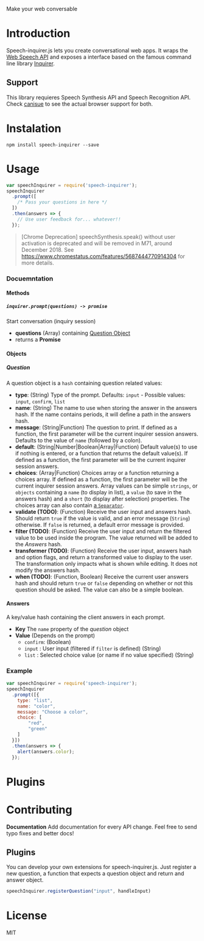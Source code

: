 Make your web conversable

# Introduction

Speech-inquirer.js lets you create conversational web apps. It wraps the 
[Web Speech API](https://dvcs.w3.org/hg/speech-api/raw-file/9a0075d25326/speechapi.html) and exposes a interface based
 on the famous command line library [Inquirer](https://github.com/SBoudrias/Inquirer.js). 

## Support

This library requieres Speech Synthesis API and Speech Recognition API. Check [canisue](https://caniuse.com/#search=speech) to see the actual browser support for both.

# Instalation


```shell
npm install speech-inquirer --save
```

# Usage

```js
var speechInquirer = require('speech-inquirer');
speechInquirer
  .prompt([
    /* Pass your questions in here */
  ])
  .then(answers => {
    // Use user feedback for... whatever!!
  });
```

> [Chrome Deprecation] speechSynthesis.speak() without user activation is deprecated and will be removed in M71, around December 2018. See https://www.chromestatus.com/features/5687444770914304 for more details.

### Docuemntation

#### Methods

##### `inquirer.prompt(questions) -> promise`

Start conversation (inquiry session)

- **questions** (Array) containing [Question Object](#question)
- returns a **Promise**


#### Objects

<a name="objects"></a>

##### Question

<a name="questions"></a>
A question object is a `hash` containing question related values:

- **type**: (String) Type of the prompt. Defaults: `input` - Possible values: `input`, `confirm`,
  `list`
- **name**: (String) The name to use when storing the answer in the answers hash. If the name contains periods, it will define a path in the answers hash.
- **message**: (String|Function) The question to print. If defined as a function, the first parameter will be the current inquirer session answers. Defaults to the value of `name` (followed by a colon).
- **default**: (String|Number|Boolean|Array|Function) Default value(s) to use if nothing is entered, or a function that returns the default value(s). If defined as a function, the first parameter will be the current inquirer session answers.
- **choices**: (Array|Function) Choices array or a function returning a choices array. If defined as a function, the first parameter will be the current inquirer session answers.
  Array values can be simple `strings`, or `objects` containing a `name` (to display in list), a `value` (to save in the answers hash) and a `short` (to display after selection) properties. The choices array can also contain [a `Separator`](#separator).
- **validate (TODO)**: (Function) Receive the user input and answers hash. Should return `true` if the value is valid, and an error message (`String`) otherwise. If `false` is returned, a default error message is provided.
- **filter (TODO)**: (Function) Receive the user input and return the filtered value to be used inside the program. The value returned will be added to the _Answers_ hash.
- **transformer (TODO)**: (Function) Receive the user input, answers hash and option flags, and return a transformed value to display to the user. The transformation only impacts what is shown while editing. It does not modify the answers hash.
- **when (TODO)**: (Function, Boolean) Receive the current user answers hash and should return `true` or `false` depending on whether or not this question should be asked. The value can also be a simple boolean.


#### Answers

<a name="answers"></a>
A key/value hash containing the client answers in each prompt.

- **Key** The `name` property of the _question_ object
- **Value** (Depends on the prompt)
  - `confirm`: (Boolean)
  - `input` : User input (filtered if `filter` is defined) (String)
  - `list` : Selected choice value (or name if no value specified) (String)

### Example
```js
var speechInquirer = require('speech-inquirer');
speechInquirer
  .prompt([{
	type: "list",
	name: "color",
	message: "Choose a color",
	choice: [
		"red",
		"green"
	]	
  }])
  .then(answers => {
    alert(answers.color);
  });
```

# Plugins

# Contributing

**Documentation** Add documentation for every API change. Feel free to send typo fixes and better docs!

## Plugins

You can develop your own extensions for speech-inquirer.js. Just register a new question, a function that expects a 
question object and return and answer object.

```js
speechInquirer.registerQuestion("input", handleInput)
```

# License

MIT